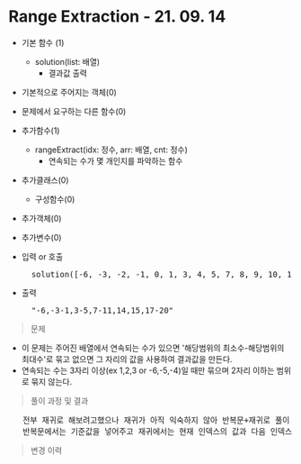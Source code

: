 # Range Extraction - 21. 09. 14

- 기본 함수 (1)
  - solution(list: 배열)
    - 결과값 출력
- 기본적으로 주어지는 객체(0)
- 문제에서 요구하는 다른 함수(0)
- 추가함수(1)
  - rangeExtract(idx: 정수, arr: 배열, cnt: 정수)
    - 연속되는 수가 몇 개인지를 파악하는 함수
- 추가클래스(0)
  - 구성함수(0)
- 추가객체(0)
- 추가변수(0)

- 입력 or 호출
  <pre>
    solution([-6, -3, -2, -1, 0, 1, 3, 4, 5, 7, 8, 9, 10, 11, 14, 15, 17, 18, 19, 20]
  </pre>
 
- 출력
  <pre>
    "-6,-3-1,3-5,7-11,14,15,17-20"
  </pre>

> 문제
  - 이 문제는 주어진 배열에서 연속되는 수가 있으면 '해당범위의 최소수-해당범위의 최대수'로 묶고 없으면 그 자리의 값을 사용하여 결과값을 만든다.
  - 연속되는 수는 3자리 이상(ex 1,2,3 or -6,-5,-4)일 때만 묶으며 2자리 이하는 범위로 묶지 않는다.

> 풀이 과정 및 결과
<pre>
   전부 재귀로 해보려고했으나 재귀가 아직 익숙하지 않아 반복문+재귀로 풀이.
   반복문에서는 기준값을 넣어주고 재귀에서는 현재 인덱스의 값과 다음 인덱스의 값을 비교하면서 연속되는 수의 갯수를 체크한다.
</pre>

>변경 이력
<pre>
</pre>